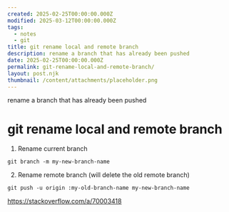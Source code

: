 ```yaml
---
created: 2025-02-25T00:00:00.000Z
modified: 2025-03-12T00:00:00.000Z
tags:
  - notes
  - git
title: git rename local and remote branch
description: rename a branch that has already been pushed
date: 2025-02-25T00:00:00.000Z
permalink: git-rename-local-and-remote-branch/
layout: post.njk
thumbnail: /content/attachments/placeholder.png
---
```

rename a branch that has already been pushed
# git rename local and remote branch
1. Rename current branch
```
git branch -m my-new-branch-name
```
2. Rename remote branch (will delete the old remote branch)
```
git push -u origin :my-old-branch-name my-new-branch-name
```

https://stackoverflow.com/a/70003418
